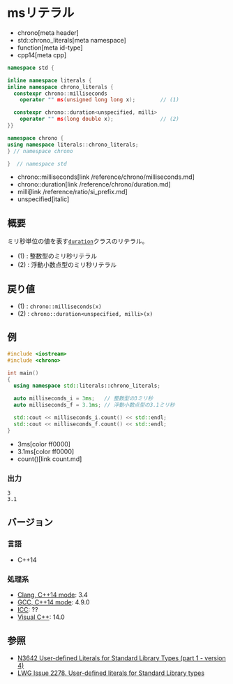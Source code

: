 # msリテラル
* chrono[meta header]
* std::chrono_literals[meta namespace]
* function[meta id-type]
* cpp14[meta cpp]

```cpp
namespace std {

inline namespace literals {
inline namespace chrono_literals {
  constexpr chrono::milliseconds
    operator "" ms(unsigned long long x);        // (1)

  constexpr chrono::duration<unspecified, milli>
    operator "" ms(long double x);               // (2)
}}

namespace chrono {
using namespace literals::chrono_literals;
} // namespace chrono

}  // namespace std
```
* chrono::milliseconds[link /reference/chrono/milliseconds.md]
* chrono::duration[link /reference/chrono/duration.md]
* milli[link /reference/ratio/si_prefix.md]
* unspecified[italic]

## 概要
ミリ秒単位の値を表す[`duration`](/reference/chrono/duration.md)クラスのリテラル。

- (1) : 整数型のミリ秒リテラル
- (2) : 浮動小数点型のミリ秒リテラル


## 戻り値
- (1) : `chrono::milliseconds(x)`
- (2) : `chrono::duration<unspecified, milli>(x)`


## 例
```cpp example
#include <iostream>
#include <chrono>

int main()
{
  using namespace std::literals::chrono_literals;

  auto milliseconds_i = 3ms;   // 整数型の3ミリ秒
  auto milliseconds_f = 3.1ms; // 浮動小数点型の3.1ミリ秒

  std::cout << milliseconds_i.count() << std::endl;
  std::cout << milliseconds_f.count() << std::endl;
}
```
* 3ms[color ff0000]
* 3.1ms[color ff0000]
* count()[link count.md]

### 出力
```
3
3.1
```

## バージョン
### 言語
- C++14

### 処理系
- [Clang, C++14 mode](/implementation.md#clang): 3.4
- [GCC, C++14 mode](/implementation.md#gcc): 4.9.0
- [ICC](/implementation.md#icc): ??
- [Visual C++](/implementation.md#visual_cpp): 14.0

## 参照
- [N3642 User-defined Literals for Standard Library Types (part 1 - version 4)](http://www.open-std.org/jtc1/sc22/wg21/docs/papers/2013/n3642.pdf)
- [LWG Issue 2278. User-defined literals for Standard Library types](http://www.open-std.org/jtc1/sc22/wg21/docs/lwg-defects.html#2278)


